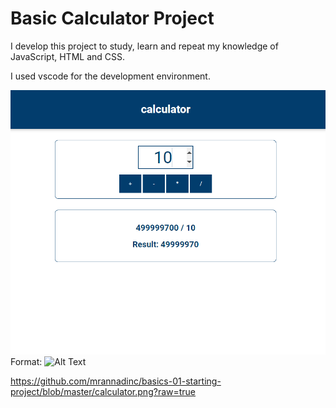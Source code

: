 # Basic Calculator Project

I develop this project to study, learn and repeat my knowledge of JavaScript, HTML and CSS.

I used vscode for the development environment.


![image](https://github.com/mrannadinc/basics-01-starting-project/blob/master/calculator.png?raw=true)
Format: ![Alt Text](url)

https://github.com/mrannadinc/basics-01-starting-project/blob/master/calculator.png?raw=true
